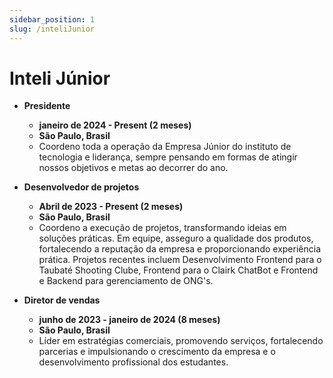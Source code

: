 ```yaml
---
sidebar_position: 1
slug: /inteliJunior
---
```


# Inteli Júnior

- **Presidente**
  - **janeiro de 2024 - Present (2 meses)**
  - **São Paulo, Brasil**
  - Coordeno toda a operação da Empresa Júnior do instituto de tecnologia e liderança, sempre pensando em formas de atingir nossos objetivos e metas ao decorrer do ano.

- **Desenvolvedor de projetos**
  - **Abril de 2023 - Present (2 meses)**
  - **São Paulo, Brasil**
  - Coordeno a execução de projetos, transformando ideias em soluções práticas. Em equipe, asseguro a qualidade dos produtos, fortalecendo a reputação da empresa e proporcionando experiência prática. Projetos recentes incluem Desenvolvimento Frontend para o Taubaté Shooting Clube, Frontend para o Clairk ChatBot e Frontend e Backend para gerenciamento de ONG's.
  
- **Diretor de vendas**
  - **junho de 2023 - janeiro de 2024 (8 meses)**
  - **São Paulo, Brasil**
  - Líder em estratégias comerciais, promovendo serviços, fortalecendo parcerias e impulsionando o crescimento da empresa e o desenvolvimento profissional dos estudantes.






